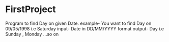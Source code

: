 # FirstProject
Program to find Day on given Date.
example- You want to find Day on 09/05/1998 i.e Saturday
input- Date in DD/MM/YYYY format
output- Day i.e Sunday , Monday ...so on
